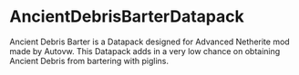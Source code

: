 # AncientDebrisBarterDatapack
Ancient Debris Barter is a Datapack designed for Advanced Netherite mod made by Autovw. This Datapack adds in a very low chance on obtaining Ancient Debris from bartering with piglins.

